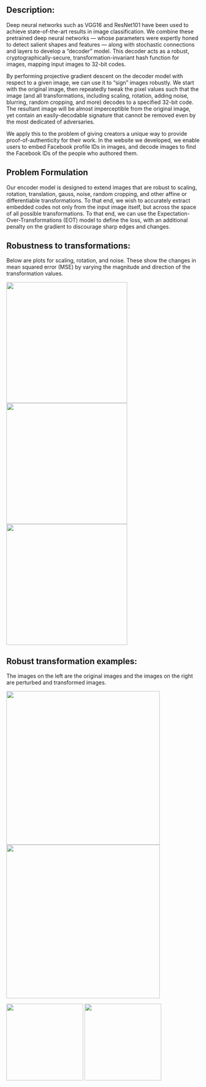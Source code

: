 ## Description:

Deep neural networks such as VGG16 and ResNet101 have been used to achieve state-of-the-art results in image classification. We combine these pretrained deep neural networks — whose parameters were expertly honed to detect salient shapes and features — along with stochastic connections and layers to develop a “decoder” model. This decoder acts as a robust, cryptographically-secure, transformation-invariant hash function for images, mapping input images to 32-bit codes.

By performing projective gradient descent on the decoder model with respect to a given image, we can use it to “sign” images robustly. We start with the original image, then repeatedly tweak the pixel values such that the image (and all transformations, including scaling, rotation, adding noise, blurring, random cropping, and more) decodes to a specified 32-bit code. The resultant image will be almost imperceptible from the original image, yet contain an easily-decodable signature that cannot be removed even by the most dedicated of adversaries.

We apply this to the problem of giving creators a unique way to provide proof-of-authenticity for their work. In the website we developed, we enable users to embed Facebook profile IDs in images, and decode images to find the Facebook IDs of the people who authored them.

## Problem Formulation

Our encoder model is designed to extend images that are robust to scaling, rotation, translation, gauss, noise, random cropping, and other affine or differentiable transformations. To that end, we wish to accurately extract embedded codes not only from the input image itself, but across the space of all possible transformations. To that end, we can use the Expectation-Over-Transformations (EOT) model to define the loss, with an additional penalty on the gradient to discourage sharp edges and changes.


## Robustness to transformations:

Below are plots for scaling, rotation, and noise. These show the changes in mean squared error (MSE) by varying the magnitude and direction of the transformation values.

<img src="https://github.com/nikcheerla/neuralhash/blob/master/images/Scaling.jpg" height="315"> <img src="https://github.com/nikcheerla/neuralhash/blob/master/images/Rotation.jpg" height="315"> <img src="https://github.com/nikcheerla/neuralhash/blob/master/images/Noise.jpg" height="315">

## Robust transformation examples:

The images on the left are the original images and the images on the right are perturbed and transformed images.

<img src="https://github.com/nikcheerla/neuralhash/blob/master/images/cat.jpg" height="400"> <img src="https://github.com/nikcheerla/neuralhash/blob/master/images/cat-photo-transformation.jpg" height="400">

<img src="https://github.com/nikcheerla/neuralhash/blob/master/images/meme.jpg" height="200"> <img src="https://github.com/nikcheerla/neuralhash/blob/master/images/meme-photo-transformation.png" height="200">
